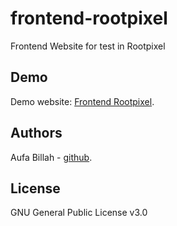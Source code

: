 # frontend-rootpixel
Frontend Website for test in Rootpixel

## Demo
Demo website: [Frontend Rootpixel](https://aufaroot18.github.io/frontend-rootpixel/).

## Authors
Aufa Billah - [github](https://github.com/aufaroot18).

## License
GNU General Public License v3.0
